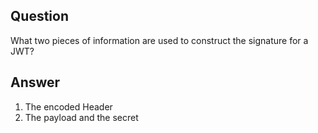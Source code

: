 ## Question

What two pieces of information are used to construct the signature for a JWT?

## Answer
1. The encoded Header
2. The payload and the secret
